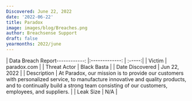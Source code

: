 ```yaml
---
Discovered: June 22, 2022
date: '2022-06-22'
title: Paradox
image: images/blog/Breaches.png
author: Breachsense Support
draft: false
yearmonths: 2022/june
---
```


| Data Breach Report------------:     |:-------------:    | :-----:|
| Victim      | paradox.com      | 
| Threat Actor      | Black Basta      | 
| Date Discovered      | Jun 22, 2022      | 
| Description      | At Paradox, our mission is to provide our customers with personalized service, to manufacture innovative and quality products, and to continually build a strong team consisting of our customers, employees, and suppliers.      | 
| Leak Size      | N/A      | 

